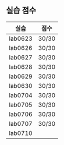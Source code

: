 ## 실습 점수

|실습|점수|
|---|---|
|lab0623|30/30|
|lab0626|30/30|
|lab0627|30/30|
|lab0628|30/30|
|lab0629|30/30|
|lab0630|30/30|
|lab0704|30/30|
|lab0705|30/30|
|lab0706|30/30|
|lab0707|30/30|
|lab0710||
